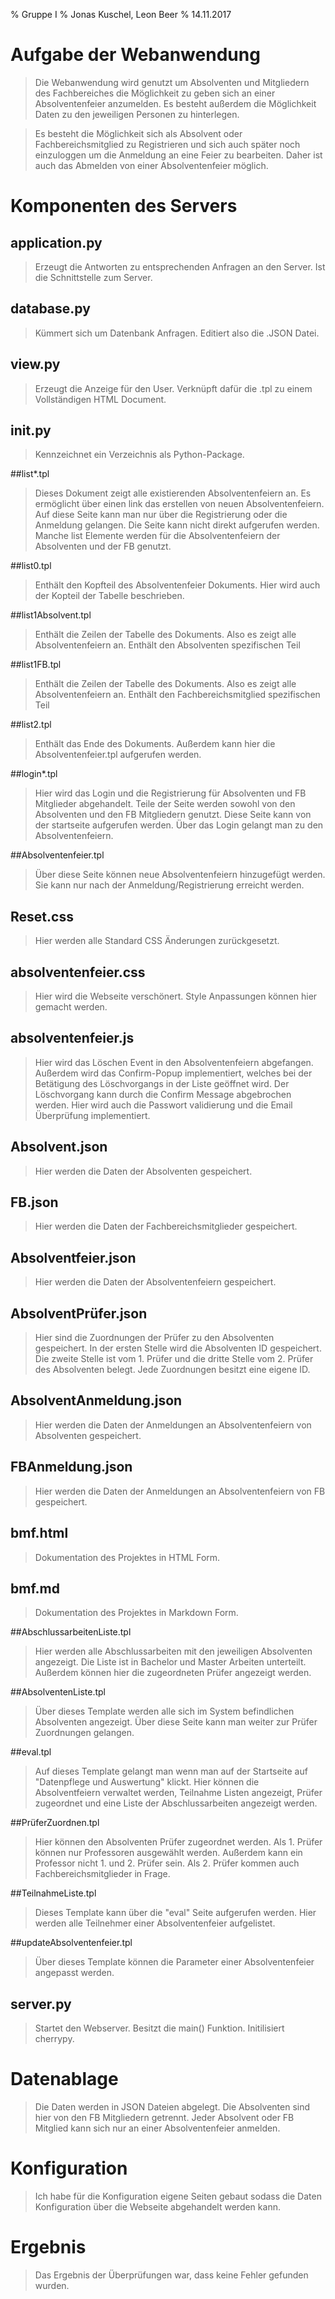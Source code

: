 % Gruppe I 
% Jonas Kuschel, Leon Beer
% 14.11.2017

# Aufgabe der Webanwendung

>Die Webanwendung wird genutzt um Absolventen und Mitgliedern des Fachbereiches
die Möglichkeit zu geben sich an einer Absolventenfeier anzumelden.
Es besteht außerdem die Möglichkeit Daten zu den jeweiligen Personen zu
hinterlegen.

>Es besteht die Möglichkeit sich als Absolvent oder Fachbereichsmitglied
zu Registrieren und sich auch später noch einzuloggen um die Anmeldung
an eine Feier zu bearbeiten. Daher ist auch das Abmelden von einer Absolventenfeier möglich.

# Komponenten des Servers

## application.py

> Erzeugt die Antworten zu entsprechenden Anfragen an den Server. Ist die Schnittstelle zum Server.

## database.py

> Kümmert sich um Datenbank Anfragen. Editiert also die .JSON Datei.

## view.py

> Erzeugt die Anzeige für den User. Verknüpft dafür die .tpl zu einem Vollständigen HTML Document.

## __init__.py

> Kennzeichnet ein Verzeichnis als Python-Package.

##list*.tpl

>Dieses Dokument zeigt alle existierenden Absolventenfeiern an.
Es ermöglicht über einen link das erstellen von neuen Absolventenfeiern.
Auf diese Seite kann man nur über die Registrierung oder die Anmeldung gelangen.
Die Seite kann nicht direkt aufgerufen werden. Manche list Elemente
werden für die Absolventenfeiern der Absolventen und der FB genutzt.

##list0.tpl

> Enthält den Kopfteil des Absolventenfeier Dokuments.
Hier wird auch der Kopteil der Tabelle beschrieben.

##list1Absolvent.tpl

> Enthält die Zeilen der Tabelle des Dokuments. Also es zeigt alle 
Absolventenfeiern an. Enthält den Absolventen spezifischen Teil

##list1FB.tpl

> Enthält die Zeilen der Tabelle des Dokuments. Also es zeigt alle 
Absolventenfeiern an. Enthält den Fachbereichsmitglied spezifischen Teil

##list2.tpl

> Enthält das Ende des Dokuments. Außerdem kann hier die Absolventenfeier.tpl
aufgerufen werden.


##login*.tpl

>Hier wird das Login und die Registrierung für Absolventen und FB Mitglieder abgehandelt.
Teile der Seite werden sowohl von den Absolventen und den FB Mitgliedern genutzt.
Diese Seite kann von der startseite aufgerufen werden. Über das Login 
gelangt man zu den Absolventenfeiern.

##Absolventenfeier.tpl

>Über diese Seite können neue Absolventenfeiern hinzugefügt werden.
Sie kann nur nach der Anmeldung/Registrierung erreicht werden.

## Reset.css

> Hier werden alle Standard CSS Änderungen zurückgesetzt.

## absolventenfeier.css

> Hier wird die Webseite verschönert. Style Anpassungen können hier gemacht werden.
	
## absolventenfeier.js

> Hier wird das Löschen Event in den Absolventenfeiern abgefangen. Außerdem wird das Confirm-Popup implementiert, welches bei der Betätigung des Löschvorgangs 
in der Liste geöffnet wird. Der Löschvorgang kann durch die Confirm Message abgebrochen werden.
Hier wird auch die Passwort validierung und die Email Überprüfung implementiert.

## Absolvent.json

> Hier werden die Daten der Absolventen gespeichert.

## FB.json

> Hier werden die Daten der Fachbereichsmitglieder gespeichert.

## Absolventfeier.json

> Hier werden die Daten der Absolventenfeiern gespeichert.

## AbsolventPrüfer.json

> Hier sind die Zuordnungen der Prüfer zu den Absolventen gespeichert.
In der ersten Stelle wird die Absolventen ID gespeichert. Die zweite Stelle 
ist vom 1. Prüfer und die dritte Stelle vom 2. Prüfer des Absolventen belegt.
Jede Zuordnungen besitzt eine eigene ID.

## AbsolventAnmeldung.json

> Hier werden die Daten der Anmeldungen an Absolventenfeiern von Absolventen gespeichert.

## FBAnmeldung.json

> Hier werden die Daten der Anmeldungen an Absolventenfeiern von FB gespeichert.

## bmf.html

> Dokumentation des Projektes in HTML Form.

## bmf.md

> Dokumentation des Projektes in Markdown Form.

##AbschlussarbeitenListe.tpl

> Hier werden alle Abschlussarbeiten mit den jeweiligen Absolventen angezeigt.
Die Liste ist in Bachelor und Master Arbeiten unterteilt. Außerdem können hier
die zugeordneten Prüfer angezeigt werden.

##AbsolventenListe.tpl

> Über dieses Template werden alle sich im System befindlichen Absolventen angezeigt.
Über diese Seite kann man weiter zur Prüfer Zuordnungen gelangen.

##eval.tpl

> Auf dieses Template gelangt man wenn man auf der Startseite auf "Datenpflege und Auswertung"
klickt. Hier können die Absolventfeiern verwaltet werden, Teilnahme Listen angezeigt, Prüfer
zugeordnet und eine Liste der Abschlussarbeiten angezeigt werden.

##PrüferZuordnen.tpl

> Hier können den Absolventen Prüfer zugeordnet werden. Als 1. Prüfer können nur Professoren
ausgewählt werden. Außerdem kann ein Professor nicht 1. und 2. Prüfer sein. Als 2. Prüfer
kommen auch Fachbereichsmitglieder in Frage. 

##TeilnahmeListe.tpl

> Dieses Template kann über die "eval" Seite aufgerufen werden. Hier werden alle Teilnehmer einer
Absolventenfeier aufgelistet. 

##updateAbsolventenfeier.tpl

> Über dieses Template können die Parameter einer Absolventenfeier angepasst werden.

## server.py

> Startet den Webserver. Besitzt die main() Funktion. Initilisiert cherrypy.

# Datenablage

>Die Daten werden in JSON Dateien abgelegt. Die Absolventen sind hier von den FB Mitgliedern getrennt.
Jeder Absolvent oder FB Mitglied kann sich nur an einer Absolventenfeier anmelden.


# Konfiguration

>Ich habe für die Konfiguration eigene Seiten gebaut sodass die Daten Konfiguration
über die Webseite abgehandelt werden kann. 

# Ergebnis

> Das Ergebnis der Überprüfungen war, dass keine Fehler gefunden wurden.